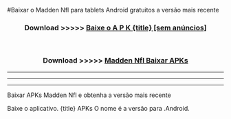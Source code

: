 #Baixar o Madden Nfl   para tablets Android gratuitos a versão mais recente


<div align="center">
<h3>Download >>>>> <a href="https://pt-web.web.app/?pt= {title}">Baixe o A P K {title} [sem anúncios]</a></h3><br>

<h3>Download >>>>> <a href="https://pt-web.web.app/?pt= {title}">Madden Nfl  Baixar APKs</a></h3>
</div>

----------------------------------------------------------

----------------------------------------------------------

----------------------------------------------------------

Baixar APKs Madden Nfl  e obtenha a versão mais recente

Baixe o aplicativo. {title} APKs O nome é a versão para .Android.


